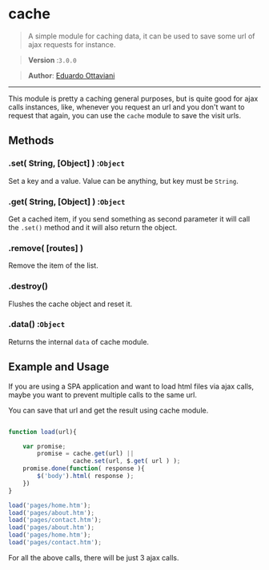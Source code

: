 # cache

>A simple module for caching data, it can be used to save some url of ajax requests for instance.

>**Version** :`3.0.0`

>**Author**: [Eduardo Ottaviani](//github.com/Javiani)

---

This module is pretty a caching general purposes, but is quite good for ajax calls instances, like, whenever you request an url and you don't want to request that again, you can use the `cache` module to save the visit urls.


## Methods

### .set( String, [Object] ) :`Object`

Set a key and a value. Value can be anything, but key must be `String`.

### .get( String, [Object] ) :`Object`

Get a cached item, if you send something as second parameter it will call the `.set()` method and it will also return the object.

### .remove( [routes] )

Remove the item of the list.

### .destroy()

Flushes the cache object and reset it.

### .data() :`Object`

Returns the internal `data` of cache module.


## Example and Usage

If you are using a SPA application and want to load html files via ajax calls, maybe you want to prevent multiple calls to the same url.

You can save that url and get the result using cache module.


```js

function load(url){

    var promise;
        promise = cache.get(url) ||
                  cache.set(url, $.get( url ) );
    promise.done(function( response ){
        $('body').html( response );
    })
}

load('pages/home.htm');
load('pages/about.htm');
load('pages/contact.htm');
load('pages/about.htm');
load('pages/home.htm');
load('pages/contact.htm');

```

For all the above calls, there will be just 3 ajax calls.
